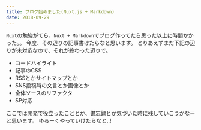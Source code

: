 ```yaml
---
title: ブログ始めました(Nuxt.js + Markdown)
date: 2018-09-29
---
```


`Nuxt`の勉強がてら、`Nuxt + Markdown`でブログ作ってたら思った以上に時間かかった。。
今度、その辺りの記事書けたらなと思います。
とりあえずまだ下記の辺りが未対応なので、それが終わった辺りで。 

- コードハイライト
- 記事のCSS
- RSSとかサイトマップとか
- SNS投稿時の文言とか画像とか
- 全体ソースのリファクタ
- SP対応

ここでは開発で役立ったこととか、備忘録とか気づいた時に残していこうかなーと思います。
ゆるーくやっていけたらなと..!
